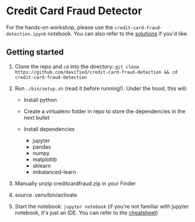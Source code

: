 # Credit Card Fraud Detector

For the hands-on workshop, please use the `credit-card-fraud-detection.ipynb` notebook. You can also refer to the [solutions](https://github.com/davified/credit-card-fraud-detection/blob/master/credit-card-fraud-detection-solution.ipynb) if you'd like.

## Getting started

1. Clone the repo and `cd` into the directory: `git clone https://github.com/davified/credit-card-fraud-detection && cd credit-card-fraud-detection`

2. Run `./bin/setup.sh` (read it before running!). Under the hood, this will:

	- Install python

	- Create a virtualenv folder in repo to store the dependencies in the next bullet

	- Install dependencies
		- jupyter
		- pandas
		- numpy
		- matplotlib
		- sklearn
		- imbalanced-learn

3. Manually unzip creditcardfraud.zip in your Finder

4. source .venv/bin/activate

5. Start the notebook: `jupyter notebook` (if you're not familiar with jupyter notebook, it's just an IDE. You can refer to the [cheatsheet](https://www.cheatography.com/weidadeyue/cheat-sheets/jupyter-notebook/))

